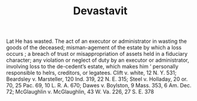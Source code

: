 ---
title: Devastavit
letter: D
permalink: "/definitions/bld-devastavit.html"
body: Lat He has wasted. The act of an executor or administrator in wasting the goods
  of the deceased; misman-agement of the estate by which a loss occurs ; a breach
  of trust or misappropriation of assets held in a fiduciary character; any violation
  or neglect of duty by an executor or administrator, involving loss to the de-cedent’s
  estate, which makes him ‘ personally responsible to helrs, creditors, or legatees.
  Clift v. white, 12 N. Y. 531; Beardsley v. Marsteller, 120 Ind. 319, 22 N. E. 315;
  Steel v. Holladay, 20 or. 70, 25 Pac. 69, 10 L. R. A. 670; Dawes v. Boylston, 9
  Mass. 353, 6 Am. Dec. 72; McGlaughlin v. McGlaughlin, 43 W. Va. 226, 27 S. E. 378
published_at: '2018-07-07'
source: Black's Law Dictionary 2nd Ed (1910)
layout: post
---
